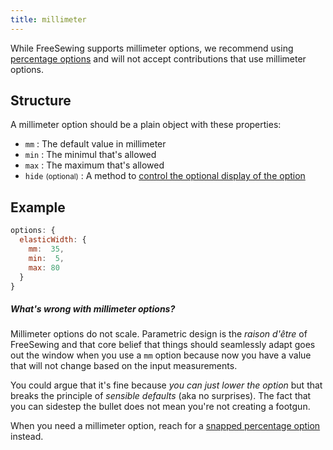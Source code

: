 ```yaml
---
title: millimeter
---
```


While FreeSewing supports millimeter options, we recommend
using [percentage options][1] and will not accept
contributions that use millimeter options.

## Structure

A millimeter option should be a plain object with these properties:

-   `mm` : The default value in millimeter
-   `min` : The minimul that's allowed
-   `max` : The maximum that's allowed
-   `hide` <small>(optional)</small> : A method to [control the optional display of the option][hide]

[hide]: /reference/api/config/options#optionally-hide-options-by-configuring-a-hide-method

## Example

```js
options: {
  elasticWidth: { 
    mm:  35, 
    min:  5, 
    max: 80 
  }
}
```

<Comment by="joost">

##### What's wrong with millimeter options?

Millimeter options do not scale.
Parametric design is the *raison d'être* of FreeSewing and that core belief
that things should seamlessly adapt goes out the window when you use a `mm`
option because now you have a value that will not change based on the
input measurements.

You could argue that it's fine because *you can just lower the option*
but that breaks the principle of *sensible defaults* (aka no surprises).
The fact that you can sidestep the bullet does not mean you're not creating
a footgun.

When you need a millimeter option, reach for a [snapped
percentage option][1] instead.

</Comment>

[1]: /reference/api/config/options/pct
